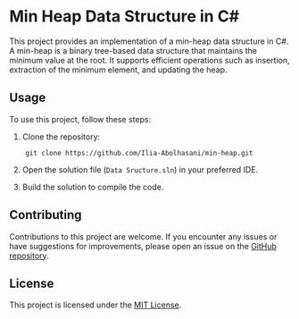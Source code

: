 # Min Heap Data Structure in C#

This project provides an implementation of a min-heap data structure in C#. A min-heap is a binary tree-based data structure that maintains the minimum value at the root. It supports efficient operations such as insertion, extraction of the minimum element, and updating the heap.

## Usage

To use this project, follow these steps:

1. Clone the repository:
```shell
    git clone https://github.com/Ilia-Abolhasani/min-heap.git
```
2. Open the solution file (`Data Sructure.sln`) in your preferred IDE.

3. Build the solution to compile the code.

## Contributing

Contributions to this project are welcome. If you encounter any issues or have suggestions for improvements, please open an issue on the [GitHub repository](https://github.com/Ilia-Abolhasani/min-heap/issues).

## License

This project is licensed under the [MIT License](LICENSE).
